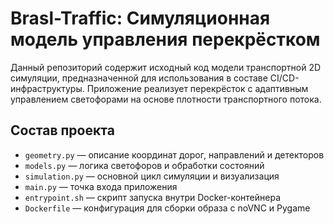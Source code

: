# Brasl-Traffic: Симуляционная модель управления перекрёстком

Данный репозиторий содержит исходный код модели транспортной 2D симуляции, предназначенной для использования в составе CI/CD-инфраструктуры. Приложение реализует перекрёсток с адаптивным управлением светофорами на основе плотности транспортного потока.

## Состав проекта

- `geometry.py` — описание координат дорог, направлений и детекторов
- `models.py` — логика светофоров и обработки состояний
- `simulation.py` — основной цикл симуляции и визуализация
- `main.py` — точка входа приложения
- `entrypoint.sh` — скрипт запуска внутри Docker-контейнера
- `Dockerfile` — конфигурация для сборки образа с noVNC и Pygame
